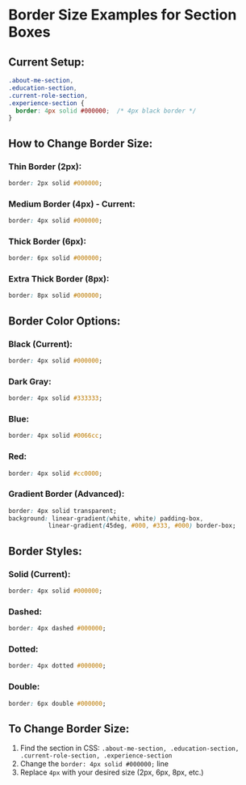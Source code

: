 # Border Size Examples for Section Boxes

## Current Setup:
```css
.about-me-section,
.education-section,
.current-role-section,
.experience-section {
  border: 4px solid #000000;  /* 4px black border */
}
```

## How to Change Border Size:

### Thin Border (2px):
```css
border: 2px solid #000000;
```

### Medium Border (4px) - Current:
```css
border: 4px solid #000000;
```

### Thick Border (6px):
```css
border: 6px solid #000000;
```

### Extra Thick Border (8px):
```css
border: 8px solid #000000;
```

## Border Color Options:

### Black (Current):
```css
border: 4px solid #000000;
```

### Dark Gray:
```css
border: 4px solid #333333;
```

### Blue:
```css
border: 4px solid #0066cc;
```

### Red:
```css
border: 4px solid #cc0000;
```

### Gradient Border (Advanced):
```css
border: 4px solid transparent;
background: linear-gradient(white, white) padding-box,
           linear-gradient(45deg, #000, #333, #000) border-box;
```

## Border Styles:

### Solid (Current):
```css
border: 4px solid #000000;
```

### Dashed:
```css
border: 4px dashed #000000;
```

### Dotted:
```css
border: 4px dotted #000000;
```

### Double:
```css
border: 6px double #000000;
```

## To Change Border Size:
1. Find the section in CSS: `.about-me-section, .education-section, .current-role-section, .experience-section`
2. Change the `border: 4px solid #000000;` line
3. Replace `4px` with your desired size (2px, 6px, 8px, etc.)